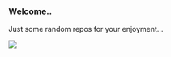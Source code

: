 ### **Welcome..**

Just some random repos for your enjoyment...


[![](icons/giphy.gif)](icons/giphy.gif)

